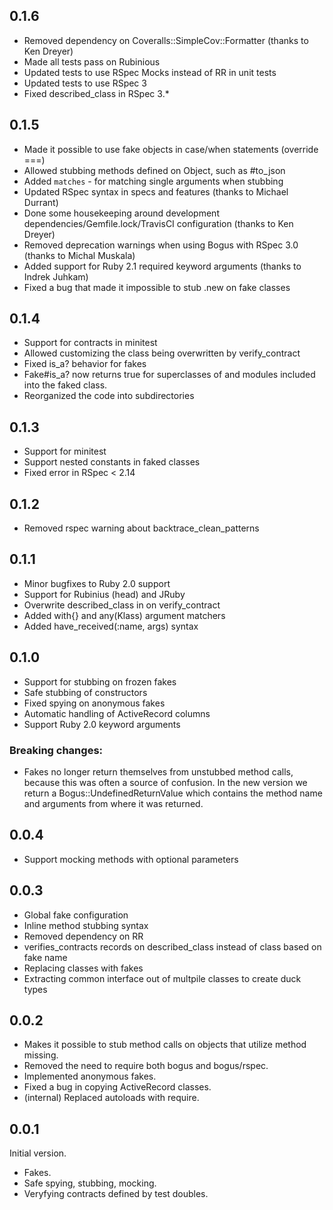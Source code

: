 ## 0.1.6

- Removed dependency on Coveralls::SimpleCov::Formatter (thanks to Ken Dreyer)
- Made all tests pass on Rubinious
- Updated tests to use RSpec Mocks instead of RR in unit tests
- Updated tests to use RSpec 3
- Fixed described_class in RSpec 3.*

## 0.1.5

- Made it possible to use fake objects in case/when statements (override ===)
- Allowed stubbing methods defined on Object, such as #to_json
- Added `matches` - for matching single arguments when stubbing
- Updated RSpec syntax in specs and features (thanks to Michael Durrant)
- Done some housekeeping around development dependencies/Gemfile.lock/TravisCI configuration (thanks to Ken Dreyer)
- Removed deprecation warnings when using Bogus with RSpec 3.0 (thanks to Michal Muskala)
- Added support for Ruby 2.1 required keyword arguments (thanks to Indrek Juhkam)
- Fixed a bug that made it impossible to stub .new on fake classes

## 0.1.4

- Support for contracts in minitest
- Allowed customizing the class being overwritten by verify_contract
- Fixed is_a? behavior for fakes
- Fake#is_a? now returns true for superclasses of and modules included into the faked class.
- Reorganized the code into subdirectories

## 0.1.3

- Support for minitest
- Support nested constants in faked classes
- Fixed error in RSpec < 2.14

## 0.1.2

- Removed rspec warning about backtrace_clean_patterns

## 0.1.1

- Minor bugfixes to Ruby 2.0 support
- Support for Rubinius (head) and JRuby
- Overwrite described_class in on verify_contract
- Added with{} and any(Klass) argument matchers
- Added have_received(:name, args) syntax

## 0.1.0

- Support for stubbing on frozen fakes
- Safe stubbing of constructors
- Fixed spying on anonymous fakes
- Automatic handling of ActiveRecord columns
- Support Ruby 2.0 keyword arguments

### Breaking changes:

- Fakes no longer return themselves from unstubbed method calls, because this was often a source of confusion. In the new version we return a Bogus::UndefinedReturnValue which contains the method name and arguments from where it was returned.

## 0.0.4

- Support mocking methods with optional parameters

## 0.0.3

- Global fake configuration
- Inline method stubbing syntax
- Removed dependency on RR
- verifies_contracts records on described_class instead of class based on fake name
- Replacing classes with fakes
- Extracting common interface out of multpile classes to create duck types

## 0.0.2

- Makes it possible to stub method calls on objects that utilize method missing.
- Removed the need to require both bogus and bogus/rspec.
- Implemented anonymous fakes.
- Fixed a bug in copying ActiveRecord classes.
- (internal) Replaced autoloads with require.

## 0.0.1

Initial version.

- Fakes.
- Safe spying, stubbing, mocking.
- Veryfying contracts defined by test doubles.
